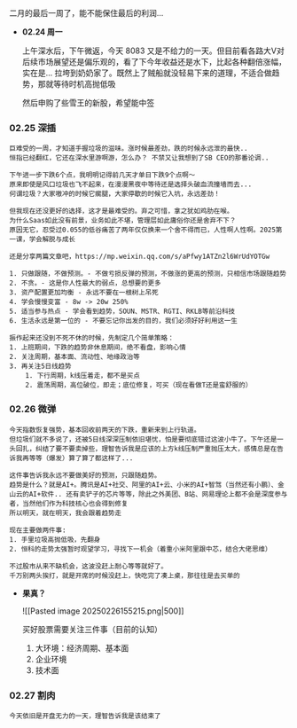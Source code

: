 
二月的最后一周了，能不能保住最后的利润...


-  **02.24 周一**

	上午深水后，下午微返，今天 8083 又是不给力的一天。但目前看各路大V对后续市场展望还是偏乐观的，看了下今年收益还是水下，比起各种翻倍涨幅，实在是... 拉垮到奶奶家了。既然上了贼船就没轻易下来的道理，不适合做趋势，那就等待时机高抛低吸
	
	然后申购了些雪王的新股，希望能中签


### 02.25 深插

	巨难受的一周，才知道手握垃圾的滋味。涨时候最差劲，跌的时候永远泄的最快.. 
	恒指已经翻红，它还在深水里游啊游，怎么办？ 不禁又让我想到了SB CEO的那番论调..
	
	下午进一步下跌6个点，我明明记得前几天才单日下跌9个点啊～ 
	原来即使是风口垃圾也飞不起来，在漫漫黑夜中等待还是选择头破血流撞墙而去... 
	何谓垃圾？大家嗷冲的时候它瘸腿，大家停歇的时候它入坑，永远差劲！
	
	但我现在还没更好的选择，这才是最难受的。弃之可惜，拿之犹如鸡肋在喉。
	为什么Saas如此没有前景，业务如此不堪，管理层如此庸俗你还是舍弃不下？
	原因无它，忍受过0.055的低谷痛苦了两年仅仅换来一个舍不得而已，人性啊人性啊。2025第一课，学会解脱与成长
	
	还是分享两篇文章吧，https://mp.weixin.qq.com/s/aPfwy1ATZn2l6WrUdYOTGw
	
	1. 只做跟随，不做预测。- 不做亏损反弹的预测，不做涨的更高的预测，只相信市场跟随趋势
	2. 不贪。- 这是你人性最大的弱点，总想要的更多
	3. 资产配置更加均衡 - 永远不要在一根树上吊死
	4. 学会慢慢变富 - 8w -> 20w 250%
	5. 适当参与热点 - 学会看到趋势，SOUN、MSTR、RGTI、RKLB等前沿科技
	6. 生活永远是第一位的 - 不要忘记你出发的目的，我们必须好好利用这一生
	   
	振作起来还没到不死不休的时候，先制定几个简单策略：
	1. 上班期间，下跌的趋势非休息期间，绝不看盘，影响心情
	2. 关注周期，基本面、流动性、地缘政治等
	3. 再关注5日线趋势
		1. 下行周期，k线压着走，都不是买点
		2. 震荡周期，高位破位，即走；底位修复，可买（现在看做T还是蛮舒服的）


### 02.26 微弹

	今天指数恢复强势，基本回收前两天的下跌，重新来到上行轨道。	
	但垃圾们就不多说了，还被5日线深深压制依旧堪忧，怕是要彻底错过这波小牛了。下午还是一头回扎，纠结了要不要卖掉些，理智告诉我是应该的上方k线压制严重抛压太大，感情总是在告诉我再等等（爆发）算了算了都这样了...
	
	这件事告诉我永远不要做美好的预测，只跟随趋势。
	趋势是什么？就是AI+。腾讯是AI+社交、阿里的AI+云、小米的AI+智驾（当然还有小鹏）、金山云的AI+软件.. 还有卖铲子的芯片等等，除此之外美团、B站、网易理论上都不会是深度参与者，当然他们作为科技核心也会得到修复
	所以明天，就在明天，我会跟着趋势走
	
	现在主要做两件事:
	1. 手里垃圾高抛低吸，先翻身
	2. 恒科的走势太强暂时观望学习，寻找下一机会（着重小米阿里跟中芯，结合大佬思维）
	
	不过股市从来不缺机会，这波没赶上耐心等等就好了。
	千万别两头挨打，就是开席的时候没赶上，快吃完了凑上桌，那往往是去买单的

-  **果真？**

	![[Pasted image 20250226155215.png|500]]
	
	买好股票需要关注三件事（目前的认知）
	1.  大环境：经济周期、基本面
	2.  企业环境
	3.  技术面


### 02.27 割肉


	今天依旧是开盘无力的一天，理智告诉我是该结束了